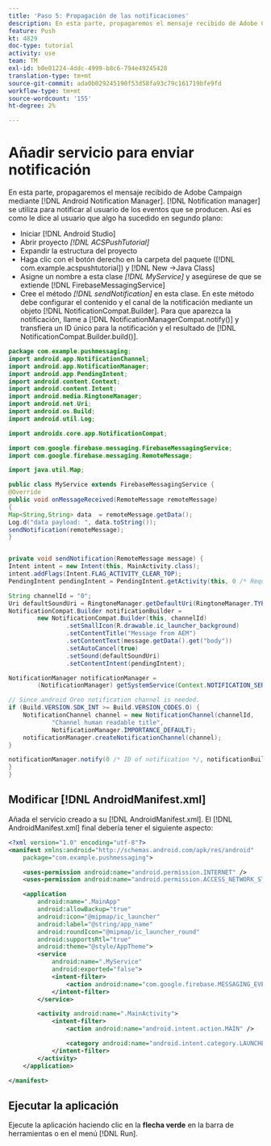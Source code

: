 ```yaml
---
title: 'Paso 5: Propagación de las notificaciones'
description: En esta parte, propagaremos el mensaje recibido de Adobe Campaign mediante el administrador de notificaciones de Android.Firebase
feature: Push
kt: 4829
doc-type: tutorial
activity: use
team: TM
exl-id: b0e01224-4ddc-4999-b8c6-794e49245428
translation-type: tm+mt
source-git-commit: ada0b029245190f53d58fa93c79c161719bfe9fd
workflow-type: tm+mt
source-wordcount: '155'
ht-degree: 2%

---
```


# Añadir servicio para enviar notificación

En esta parte, propagaremos el mensaje recibido de Adobe Campaign mediante [!DNL Android Notification Manager]. [!DNL Notification manager] se utiliza para notificar al usuario de los eventos que se producen.
Así es como le dice al usuario que algo ha sucedido en segundo plano:

* Iniciar [!DNL Android Studio]
* Abrir proyecto *[!DNL ACSPushTutorial]*
* Expandir la estructura del proyecto
* Haga clic con el botón derecho en la carpeta del paquete ([!DNL com.example.acspushtutorial]) y [!DNL New ->Java Class]
* Asigne un nombre a esta clase *[!DNL MyService]* y asegúrese de que se extiende [!DNL FirebaseMessagingService]
* Cree el método *[!DNL sendNotification]* en esta clase. En este método debe configurar el contenido y el canal de la notificación mediante un objeto [!DNL NotificationCompat.Builder]. Para que aparezca la notificación, llame a [!DNL NotificationManagerCompat.notify()] y transfiera un ID único para la notificación y el resultado de [!DNL NotificationCompat.Builder.build()].

<!--
Removed `{.line-numbers}` below
-->

```java
package com.example.pushmessaging;
import android.app.NotificationChannel;
import android.app.NotificationManager;
import android.app.PendingIntent;
import android.content.Context;
import android.content.Intent;
import android.media.RingtoneManager;
import android.net.Uri;
import android.os.Build;
import android.util.Log;

import androidx.core.app.NotificationCompat;

import com.google.firebase.messaging.FirebaseMessagingService;
import com.google.firebase.messaging.RemoteMessage;

import java.util.Map;

public class MyService extends FirebaseMessagingService {
@Override
public void onMessageReceived(RemoteMessage remoteMessage)
{
Map<String,String> data  = remoteMessage.getData();
Log.d("data payload: ", data.toString());
sendNotification(remoteMessage);
}


private void sendNotification(RemoteMessage message) {
Intent intent = new Intent(this, MainActivity.class);
intent.addFlags(Intent.FLAG_ACTIVITY_CLEAR_TOP);
PendingIntent pendingIntent = PendingIntent.getActivity(this, 0 /* Request code */, intent, PendingIntent.FLAG_ONE_SHOT);

String channelId = "0";
Uri defaultSoundUri = RingtoneManager.getDefaultUri(RingtoneManager.TYPE_NOTIFICATION);
NotificationCompat.Builder notificationBuilder =
        new NotificationCompat.Builder(this, channelId)
                .setSmallIcon(R.drawable.ic_launcher_background)
                .setContentTitle("Message from AEM")
                .setContentText(message.getData().get("body"))
                .setAutoCancel(true)
                .setSound(defaultSoundUri)
                .setContentIntent(pendingIntent);

NotificationManager notificationManager =
        (NotificationManager) getSystemService(Context.NOTIFICATION_SERVICE);

// Since android Oreo notification channel is needed.
if (Build.VERSION.SDK_INT >= Build.VERSION_CODES.O) {
    NotificationChannel channel = new NotificationChannel(channelId,
            "Channel human readable title",
            NotificationManager.IMPORTANCE_DEFAULT);
    notificationManager.createNotificationChannel(channel);
}

notificationManager.notify(0 /* ID of notification */, notificationBuilder.build());
}
}
```

## Modificar [!DNL AndroidManifest.xml]

Añada el servicio creado a su [!DNL AndroidManifest.xml]. El [!DNL AndroidManifest.xml] final debería tener el siguiente aspecto:

<!--
Removed `{.line-numbers}` below
-->

```xml
<?xml version="1.0" encoding="utf-8"?>
<manifest xmlns:android="http://schemas.android.com/apk/res/android"
    package="com.example.pushmessaging">

    <uses-permission android:name="android.permission.INTERNET" />
    <uses-permission android:name="android.permission.ACCESS_NETWORK_STATE" />

    <application
        android:name=".MainApp"
        android:allowBackup="true"
        android:icon="@mipmap/ic_launcher"
        android:label="@string/app_name"
        android:roundIcon="@mipmap/ic_launcher_round"
        android:supportsRtl="true"
        android:theme="@style/AppTheme">
        <service
            android:name=".MyService"
            android:exported="false">
            <intent-filter>
                <action android:name="com.google.firebase.MESSAGING_EVENT" />
            </intent-filter>
        </service>

        <activity android:name=".MainActivity">
            <intent-filter>
                <action android:name="android.intent.action.MAIN" />

                <category android:name="android.intent.category.LAUNCHER" />
            </intent-filter>
        </activity>
    </application>

</manifest>
```

## Ejecutar la aplicación

Ejecute la aplicación haciendo clic en la **flecha verde** en la barra de herramientas o en el menú [!DNL Run].
